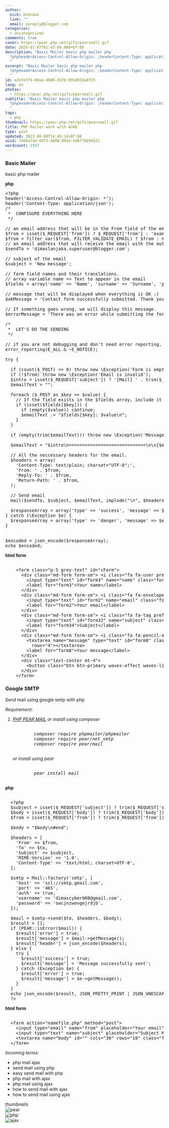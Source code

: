 ```yaml
---
author:
  nick: Unknown
  link: ""
  email: noreply@blogger.com
categories:
  - uncategorized
comments: true
cover: https://pear.php.net/gifs/pearsmall.gif
date: 2020-01-07T01:43:00.000+07:00
description: "Basic Mailer basic php mailer php
  ?phpheaderAccess-Control-Allow-Origin: ;headerContent-Type: application/json;/
  "
excerpt: "Basic Mailer basic php mailer php
  ?phpheaderAccess-Control-Allow-Origin: ;headerContent-Type: application/json;/
  "
id: a2e7e5f4-06aa-4888-8378-091d818a8f25
lang: en
photos:
  - https://pear.php.net/gifs/pearsmall.gif
subtitle: "Basic Mailer basic php mailer php
  ?phpheaderAccess-Control-Allow-Origin: ;headerContent-Type: application/json;/
  "
tags:
  - php
thumbnail: https://pear.php.net/gifs/pearsmall.gif
title: PHP Mailer work with AJAX
type: post
updated: 2023-08-08T14:45:14+07:00
uuid: 74d8af4d-0475-4888-865d-5d0f79b9d322
wordcount: 2557
---
```


<div dir="ltr" style="text-align: left;" trbidi="on">  <h3>Basic Mailer</h3>  <p>basic php mailer</p>  <b>php</b>  <pre>&lt;?php<br>header('Access-Control-Allow-Origin: *');<br>header('Content-Type: application/json');<br>/*<br> *  CONFIGURE EVERYTHING HERE<br> */<br><br>// an email address that will be in the From field of the email.<br>$from = isset($_REQUEST['from']) ? $_REQUEST['from'] : 'example@mail.com';<br>$from = filter_var($from, FILTER_VALIDATE_EMAIL) ? $from : null;<br>// an email address that will receive the email with the output of the form<br>$sendTo = 'dimaslanjaka.superuser@blogger.com';<br><br>// subject of the email<br>$subject = 'New message';<br><br>// form field names and their translations.<br>// array variable name =&gt; Text to appear in the email<br>$fields = array('name' =&gt; 'Name', 'surname' =&gt; 'Surname', 'phone' =&gt; 'Phone', 'email' =&gt; 'Email', 'message' =&gt; 'Message');<br><br>// message that will be displayed when everything is OK :)<br>$okMessage = 'Contact form successfully submitted. Thank you, I will get back to you soon!';<br><br>// If something goes wrong, we will display this message.<br>$errorMessage = 'There was an error while submitting the form. Please try again later';<br><br>/*<br> *  LET'S DO THE SENDING<br> */<br><br>// if you are not debugging and don't need error reporting, turn this off by error_reporting(0);<br>error_reporting(E_ALL &amp; ~E_NOTICE);<br><br>try {<br><br>  if (count($_POST) == 0) throw new \Exception('Form is empty');<br>  if (!$from) throw new \Exception('Email is invalid');<br>  $intro = isset($_REQUEST['subject']) ? '[Mail] ' . trim($_REQUEST['subject']) : "You have a new message from {$from}";<br>  $emailText = "";<br><br>  foreach ($_POST as $key =&gt; $value) {<br>    // If the field exists in the $fields array, include it in the email<br>    if (isset($fields[$key])) {<br>      if (empty($value)) continue;<br>      $emailText .= "$fields[$key]: $value\n";<br>    }<br>  }<br><br>  if (empty(trim($emailText))) throw new \Exception('Messages Empty');<br><br>  $emailText = "$intro\n=============================\n\n{$emailText}\n=============================\n";<br><br>  // All the neccessary headers for the email.<br>  $headers = array(<br>    'Content-Type: text/plain; charset="UTF-8";',<br>    'From: ' . $from,<br>    'Reply-To: ' . $from,<br>    'Return-Path: ' . $from,<br>  );<br><br>  // Send email<br>  mail($sendTo, $subject, $emailText, implode("\n", $headers));<br><br>  $responseArray = array('type' =&gt; 'success', 'message' =&gt; $okMessage);<br>} catch (\Exception $e) {<br>  $responseArray = array('type' =&gt; 'danger', 'message' =&gt; $errorMessage . '. ' . $e-&gt;getMessage());<br>}<br><br><br>$encoded = json_encode($responseArray);<br>echo $encoded;<br></pre>  <b>html form</b>  <pre><br>    &lt;form class="p-5 grey-text" id="cForm"&gt;<br>      &lt;div class="md-form form-sm"&gt; &lt;i class="fa fa-user prefix"&gt;&lt;/i&gt;<br>        &lt;input type="text" id="form3" name="name" class="form-control form-control-sm"&gt;<br>        &lt;label for="form3"&gt;Your name&lt;/label&gt;<br>      &lt;/div&gt;<br>      &lt;div class="md-form form-sm"&gt; &lt;i class="fa fa-envelope prefix"&gt;&lt;/i&gt;<br>        &lt;input type="text" id="form2" name="email" class="form-control form-control-sm"&gt;<br>        &lt;label for="form2"&gt;Your email&lt;/label&gt;<br>      &lt;/div&gt;<br>      &lt;div class="md-form form-sm"&gt; &lt;i class="fa fa-tag prefix"&gt;&lt;/i&gt;<br>        &lt;input type="text" id="form32" name="subject" class="form-control form-control-sm"&gt;<br>        &lt;label for="form34"&gt;Subject&lt;/label&gt;<br>      &lt;/div&gt;<br>      &lt;div class="md-form form-sm"&gt; &lt;i class="fa fa-pencil-alt prefix"&gt;&lt;/i&gt;<br>        &lt;textarea name="message" type="text" id="form8" class="md-textarea form-control form-control-sm"<br>          rows="4"&gt;&lt;/textarea&gt;<br>        &lt;label for="form8"&gt;Your message&lt;/label&gt;<br>      &lt;/div&gt;<br>      &lt;div class="text-center mt-4"&gt;<br>        &lt;button class="btn btn-primary waves-effect waves-light"&gt;Send &lt;i class="fa fa-paper-plane ml-1"&gt;&lt;/i&gt;&lt;/button&gt;<br>      &lt;/div&gt;<br>    &lt;/form&gt;<br></pre>   <h3>Google SMTP</h3>  <p>Send mail using google smtp with php</p>  <i>Requirement:     <ol>      <li>        <a href="https://pear.php.net/package/Mail/" rel="noopener noreferer nofollow">PHP PEAR MAIL</a>        or install using composer         <pre><br>        composer require phpmailer/phpmailer<br>        composer require pear/net_smtp<br>        composer require pear/mail<br>        </pre>        or install using pear         <pre><br>        pear install mail<br>        </pre>      </li>    </ol>  </i>  <b>php</b>  <pre><br>  &lt;?php<br>  $subject = isset($_REQUEST['subject']) ? trim($_REQUEST['subject']) : 'Subject Mail';<br>  $body = isset($_REQUEST['body']) ? trim($_REQUEST['body']) : 'Body Mail';<br>  $from = isset($_REQUEST['from']) ? trim($_REQUEST['from']) : 'dimascyber008@gmail.com';<br><br>  $body = "$body\n#end";<br><br>  $headers = [<br>    'From' =&gt; $from,<br>    'To' =&gt; $to,<br>    'Subject' =&gt; $subject,<br>    'MIME-Version' =&gt; '1.0',<br>    'Content-Type' =&gt; 'text/html; charset=UTF-8',<br>  ];<br><br>  $smtp = Mail::factory('smtp', [<br>    'host' =&gt; 'ssl://smtp.gmail.com',<br>    'port' =&gt; '465',<br>    'auth' =&gt; true,<br>    'username' =&gt; 'dimascyber008@gmail.com',<br>    'password' =&gt; 'oacjnzwovgejrdjb',<br>  ]);<br><br>  $mail = $smtp-&gt;send($to, $headers, $body);<br>  $result = [];<br>  if (PEAR::isError($mail)) {<br>    $result['error'] = true;<br>    $result['message'] = $mail-&gt;getMessage();<br>    $result['header'] = json_encode($headers);<br>  } else {<br>    try {<br>      $result['success'] = true;<br>      $result['message'] = 'Message successfully sent';<br>    } catch (Exception $e) {<br>      $result['error'] = true;<br>      $result['message'] = $e-&gt;getMessage();<br>    }<br>  }<br>  echo json_encode($result, JSON_PRETTY_PRINT | JSON_UNESCAPED_SLASHES | JSON_UNESCAPED_UNICODE);<br>  ?&gt;<br></pre>  <b>html form</b>  <pre><br>  &lt;form action="namefile.php" method="post"&gt;<br>    &lt;input type="email" name="from" placeholder="Your email" class="form-control"&gt;<br>    &lt;input type="text" name="subject" placeholder="Subject Mail" class="form-control"&gt;<br>    &lt;textarea name="body" id="" cols="30" rows="10" class="form-control" placeholder="your messages"&gt;&lt;/textarea&gt;<br>  &lt;/form&gt;<br></pre>  <div>    <i>Incoming terms:</i>    <ul>      <li>php mail ajax</li>      <li>send mail using php</li>      <li>easy send mail with php</li>      <li>php mail with ajax</li>      <li>php mail using ajax</li>      <li>how to send mail with ajax</li>      <li>how to send mail using ajax</li>    </ul>    <i>thumbnails</i>    <div class="row">      <div class="col-md-3">        <img src="https://pear.php.net/gifs/pearsmall.gif" alt="pear">      </div>      <div class="col-md-3">        <img src="https://www.php.net/images/logos/new-php-logo.svg" alt="php">      </div>      <div class="col-md-3">        <img src="https://miro.medium.com/max/4000/1*v3b022s2UAyhVAFLUtzhJg.png" alt="ajax">      </div>    </div>  </div></div>
